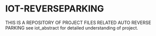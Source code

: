# IOT-REVERSEPARKING
THIS IS A REPOSITORY OF PROJECT FILES RELATED AUTO REVERSE PARKING
see iot_abstract for detailed understanding of project.
